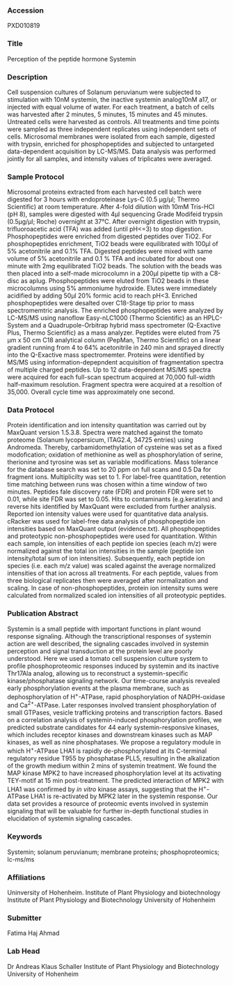 ### Accession
PXD010819

### Title
Perception of the peptide hormone Systemin

### Description
Cell suspension cultures of Solanum peruvianum were subjected to stimulation with 10nM systemin, the inactive systemin analog10nM a17, or injected with equal volume of water. For each treatment, a batch of cells was harvested after 2 minutes, 5 minutes, 15 minutes and 45 minutes. Untreated cells were harvested as controls. All treatments and time points were sampled as three independent replicates using independent sets of cells. Microsomal membranes were isolated from each sample, digested with trypsin, enriched for phosphopeptides and subjected to untargeted data-dependent acquisition by LC-MS/MS. Data analysis was performed jointly for all samples, and intensity values of triplicates were averaged.

### Sample Protocol
Microsomal proteins extracted from each harvested cell batch were digested for 3 hours with endoproteinase Lys-C (0.5 µg/µl; Thermo Scientific) at room temperature. After 4-fold dilution with 10mM Tris-HCl (pH 8), samples were digested with 4µl sequencing Grade Modifeid trypsin (0.5µg/µl; Roche) overnight at 37°C. After overnight digestion with trypsin, trifluoroacetic acid (TFA) was added (until pH<=3) to stop digestion. Phosphopeptides were enriched from digested peptides over TiO2. For phosphopeptides enrichment, TiO2 beads were equilibrated with 100µl of 5% acetonitrile and 0.1% TFA. Digested peptides were mixed with same volume of 5% acetonitrile and 0.1 % TFA and incubated for about one minute with 2mg equilibrated TiO2 beads. The solution with the beads was then placed into a self-made microcolumn in a 200µl pipette tip with a C8-disc as aplug. Phosphopeptides were eluted from TiO2 beads in these microcolumns using 5% ammoniume hydroxide. Elutes were immediately acidified by adding 50µl 20% formic acid to reach pH<3. Enriched phosphopeptides were desalted over C18-Stage tip prior to mass spectromemtric analysis. The enriched phosphopeptides were analyzed by LC-MS/MS using nanoflow Easy-nLC1000 (Thermo Scientific) as an HPLC-System and a Quadrupole-Orbitrap hybrid mass spectrometer (Q-Exactive Plus, Thermo Scientific) as a mass analyzer. Peptides were eluted from 75 µm x 50 cm C18 analytical column (PepMan, Thermo Scientific) on a linear gradient running from 4 to 64% acetonitrile in 240 min and sprayed directly into the Q-Exactive mass spectromemter. Proteins were identified by MS/MS using information-depepndent acquisition of fragmentation spectra of multiple charged peptides. Up to 12 data-dependent MS/MS spectra were acquired for each full-scan spectrum acquired at 70,000 full-width half-maximum resolution. Fragment spectra were acquired at a resoltion of 35,000. Overall cycle time was approximately one second.

### Data Protocol
Protein identification and ion intensity quantitation was carried out by MaxQuant version 1.5.3.8. Spectra were matched against the tomato proteome (Solanum lycopersicum, ITAG2.4, 34725 entries) using Andromeda. Thereby, carbamidomethylation of cysteine was set as a fixed modofication; oxidation of methionine as well as phosphorylation of serine, therionine and tyrosine was set as variable modifications. Mass tolerance for the database search was set to 20 ppm on full scans and 0.5 Da for fragment ions. Multiplicilty was set to 1. For label-free quantitation, retention time matching between runs was chosen within a time window of two minutes. Peptides fale discovery rate (FDR) and protein FDR were set to 0.01, while site FDR was set to 0.05. Hits to contaminants (e.g.keratins) and reverse hits identified by MaxQuant were excluded from further analysis. Reported ion intensity values were used for quantitative data analysis. cRacker was used for label-free data analysis of phosphopeptide ion intensities based on MaxQuant output (evidence.txt). All phosphopeptides and proteotypic non-phosphopeptides were used for quantitation. Within each sample, ion intensities of each peptide ion species (each m/z) were normalized against the total ion intensities in the sample (peptide ion intensity/total sum of ion intensities). Subsequently, each peptide ion species (i.e. each m/z value) was scaled against the average normalized intensities of that ion across all treatments. For each peptide, values from three biological replicates then were averaged after normalization and scaling. In case of non-phosphopeptides, protein ion intensity sums were calculated from normalized scaled ion intensities of all proteotypic peptides.

### Publication Abstract
Systemin is a small peptide with important functions in plant wound response signaling. Although the transcriptional responses of systemin action are well described, the signaling cascades involved in systemin perception and signal transduction at the protein level are poorly understood. Here we used a tomato cell suspension culture system to profile phosphoproteomic responses induced by systemin and its inactive Thr17Ala analog, allowing us to reconstruct a systemin-specific kinase/phosphatase signaling network. Our time-course analysis revealed early phosphorylation events at the plasma membrane, such as dephosphorylation of H<sup>+</sup>-ATPase, rapid phosphorylation of NADPH-oxidase and Ca<sup>2+</sup>-ATPase. Later responses involved transient phosphorylation of small GTPases, vesicle trafficking proteins and transcription factors. Based on a correlation analysis of systemin-induced phosphorylation profiles, we predicted substrate candidates for 44 early systemin-responsive kinases, which includes receptor kinases and downstream kinases such as MAP kinases, as well as nine phosphatases. We propose a regulatory module in which H<sup>+</sup>-ATPase LHA1 is rapidly de-phosphorylated at its C-terminal regulatory residue T955 by phosphatase PLL5, resulting in the alkalization of the growth medium within 2 mins of systemin treatment. We found the MAP kinase MPK2 to have increased phosphorylation level at its activating TEY-motif at 15 min post-treatment. The predicted interaction of MPK2 with LHA1 was confirmed by <i>in vitro</i> kinase assays, suggesting that the H<sup>+</sup>-ATPase LHA1 is re-activated by MPK2 later in the systemin response. Our data set provides a resource of proteomic events involved in systemin signaling that will be valuable for further in-depth functional studies in elucidation of systemin signaling cascades.

### Keywords
Systemin; solanum peruvianum; membrane proteins; phosphoproteomics; lc-ms/ms

### Affiliations
Uninversity of Hohenheim. Institute of Plant Physiology and biotechnology
Institute of Plant Physiology and Biotechnology University of Hohenheim

### Submitter
Fatima Haj Ahmad

### Lab Head
Dr Andreas Klaus Schaller
Institute of Plant Physiology and Biotechnology University of Hohenheim


